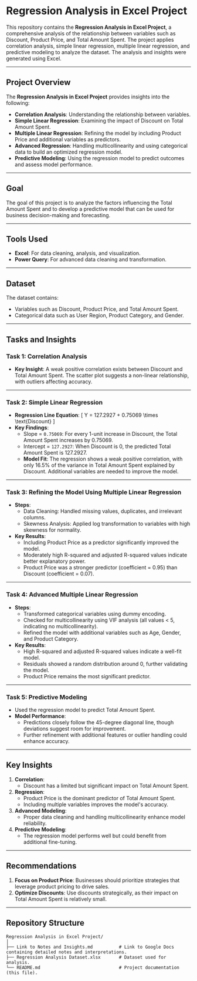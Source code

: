 # **Regression Analysis in Excel Project**

This repository contains the **Regression Analysis in Excel Project**, a comprehensive analysis of the relationship between variables such as Discount, Product Price, and Total Amount Spent. The project applies correlation analysis, simple linear regression, multiple linear regression, and predictive modeling to analyze the dataset. The analysis and insights were generated using Excel.

---

## **Project Overview**

The **Regression Analysis in Excel Project** provides insights into the following:
- **Correlation Analysis**: Understanding the relationship between variables.
- **Simple Linear Regression**: Examining the impact of Discount on Total Amount Spent.
- **Multiple Linear Regression**: Refining the model by including Product Price and additional variables as predictors.
- **Advanced Regression**: Handling multicollinearity and using categorical data to build an optimized regression model.
- **Predictive Modeling**: Using the regression model to predict outcomes and assess model performance.

---

## **Goal**

The goal of this project is to analyze the factors influencing the Total Amount Spent and to develop a predictive model that can be used for business decision-making and forecasting.

---

## **Tools Used**

- **Excel**: For data cleaning, analysis, and visualization.
- **Power Query**: For advanced data cleaning and transformation.

---

## **Dataset**

The dataset contains:
- Variables such as Discount, Product Price, and Total Amount Spent.
- Categorical data such as User Region, Product Category, and Gender.
---

## **Tasks and Insights**

### **Task 1: Correlation Analysis**
- **Key Insight**: A weak positive correlation exists between Discount and Total Amount Spent. The scatter plot suggests a non-linear relationship, with outliers affecting accuracy.

---

### **Task 2: Simple Linear Regression**
- **Regression Line Equation**: 
  \[
  Y = 127.2927 + 0.75069 \times \text{Discount}
  \]
- **Key Findings**:
  - Slope = `0.75069`: For every 1-unit increase in Discount, the Total Amount Spent increases by 0.75069.
  - Intercept = `127.2927`: When Discount is 0, the predicted Total Amount Spent is 127.2927.
  - **Model Fit**: The regression shows a weak positive correlation, with only 16.5% of the variance in Total Amount Spent explained by Discount. Additional variables are needed to improve the model.

---

### **Task 3: Refining the Model Using Multiple Linear Regression**
- **Steps**:
  - Data Cleaning: Handled missing values, duplicates, and irrelevant columns.
  - Skewness Analysis: Applied log transformation to variables with high skewness for normality.
- **Key Results**:
  - Including Product Price as a predictor significantly improved the model.
  - Moderately high R-squared and adjusted R-squared values indicate better explanatory power.
  - Product Price was a stronger predictor (coefficient = 0.95) than Discount (coefficient = 0.07).

---

### **Task 4: Advanced Multiple Linear Regression**
- **Steps**:
  - Transformed categorical variables using dummy encoding.
  - Checked for multicollinearity using VIF analysis (all values < 5, indicating no multicollinearity).
  - Refined the model with additional variables such as Age, Gender, and Product Category.
- **Key Results**:
  - High R-squared and adjusted R-squared values indicate a well-fit model.
  - Residuals showed a random distribution around 0, further validating the model.
  - Product Price remains the most significant predictor.

---

### **Task 5: Predictive Modeling**
- Used the regression model to predict Total Amount Spent.
- **Model Performance**:
  - Predictions closely follow the 45-degree diagonal line, though deviations suggest room for improvement.
  - Further refinement with additional features or outlier handling could enhance accuracy.

---

## **Key Insights**
1. **Correlation**:
   - Discount has a limited but significant impact on Total Amount Spent.
2. **Regression**:
   - Product Price is the dominant predictor of Total Amount Spent.
   - Including multiple variables improves the model's accuracy.
3. **Advanced Modeling**:
   - Proper data cleaning and handling multicollinearity enhance model reliability.
4. **Predictive Modeling**:
   - The regression model performs well but could benefit from additional fine-tuning.

---

## **Recommendations**
1. **Focus on Product Price**: Businesses should prioritize strategies that leverage product pricing to drive sales.
2. **Optimize Discounts**: Use discounts strategically, as their impact on Total Amount Spent is relatively small.

---

## **Repository Structure**
```plaintext
Regression Analysis in Excel Project/
│
├── Link to Notes and Insights.md          # Link to Google Docs containing detailed notes and interpretations.
├── Regression Analysis Dataset.xlsx       # Dataset used for analysis.
└── README.md                              # Project documentation (this file).
